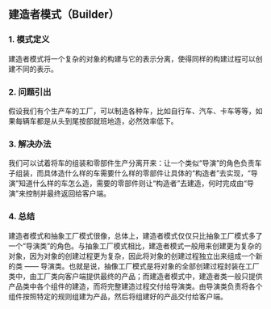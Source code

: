 ## 建造者模式（Builder）

### 1. 模式定义

建造者模式将一个复杂的对象的构建与它的表示分离，使得同样的构建过程可以创建不同的表示。

### 2. 问题引出

假设我们有个生产车的工厂，可以制造各种车，比如自行车、汽车、卡车等等，如果每辆车都是从头到尾按部就班地造，必然效率低下。

### 3. 解决办法

我们可以试着将车的组装和零部件生产分离开来：让一个类似“导演”的角色负责车子组装，而具体造什么样的车需要什么样的零部件让具体的“构造者”去实现，“导演”知道什么样的车怎么造，需要的零部件则让“构造者”去建造，何时完成由“导演”来控制并最终返回给客户端。

### 4. 总结

建造者模式和抽象工厂模式很像，总体上，建造者模式仅仅只比抽象工厂模式多了一个“导演类”的角色。与抽象工厂模式相比，建造者模式一般用来创建更为复杂的对象，因为对象的创建过程更为复杂，因此将对象的创建过程独立出来组成一个新的类 —— 导演类。也就是说，抽像工厂模式是将对象的全部创建过程封装在工厂类中，由工厂类向客户端提供最终的产品；而建造者模式中，建造者类一般只提供产品类中各个组件的建造，而将完整建造过程交付给导演类。由导演类负责将各个组件按照特定的规则组建为产品，然后将组建好的产品交付给客户端。
